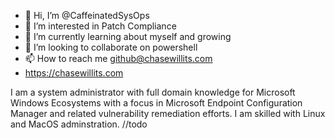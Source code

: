 - 👋 Hi, I’m @CaffeinatedSysOps
- 👀 I’m interested in Patch Compliance
- 🌱 I’m currently learning about myself and growing
- 💞️ I’m looking to collaborate on powershell
- 📫 How to reach me github@chasewillits.com
- https://chasewillits.com

I am a system administrator with full domain knowledge for Microsoft Windows Ecosystems 
with a focus in Microsoft Endpoint Configuration Manager and related vulnerability remediation efforts. 
I am skilled with Linux and MacOS adminstration.
//todo
<!---
CaffeinatedSysOps/CaffeinatedSysOps is a ✨ special ✨ repository because its `README.md` (this file) appears on your GitHub profile.
You can click the Preview link to take a look at your changes.
--->
